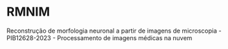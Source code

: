 # RMNIM
Reconstrução de morfologia neuronal a partir de imagens de microscopia - PIB12628-2023 - Processamento de imagens médicas na nuvem
